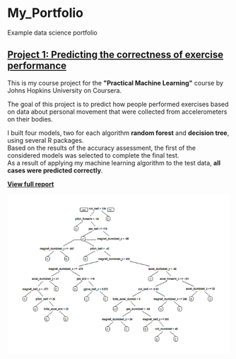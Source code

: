# My_Portfolio
Example data science portfolio

## [Project 1: Predicting the correctness of exercise performance](https://github.com/nravinskaya/practicalMachineLearning)

This is my course project for the **"Practical Machine Learning"** course by Johns Hopkins University on Coursera.

The goal of this project is to predict how people performed exercises based on data about personal movement that were collected from accelerometers on their bodies. 

I built four models, two for each algorithm **random forest** and **decision tree**, using several R packages.  
Based on the results of the accuracy assessment, the first of the considered models was selected to complete the final test.  
As a result of applying my machine learning algorithm to the test data, **all cases were predicted correctly**. 

[**View full report**](https://nravinskaya.github.io/practicalMachineLearning/index.html)

![](/images/rpart1-1.png)

